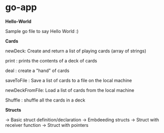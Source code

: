 # go-app

**Hello-World**

Sample go file to say Hello World :)

**Cards**

newDeck: Create and return a list of playing cards (array of strings)

print : prints the contents of a deck of cards

deal : create a "hand" of cards

saveToFile : Save a list of cards to a file on the local machine

newDeckFromFile: Load a list of cards from the local machine

Shuffle : shuffle all the cards in a deck

**Structs**

-> Basic struct definition/declaration
-> Embdeeding structs
-> Struct with receiver function
-> Struct with pointers
